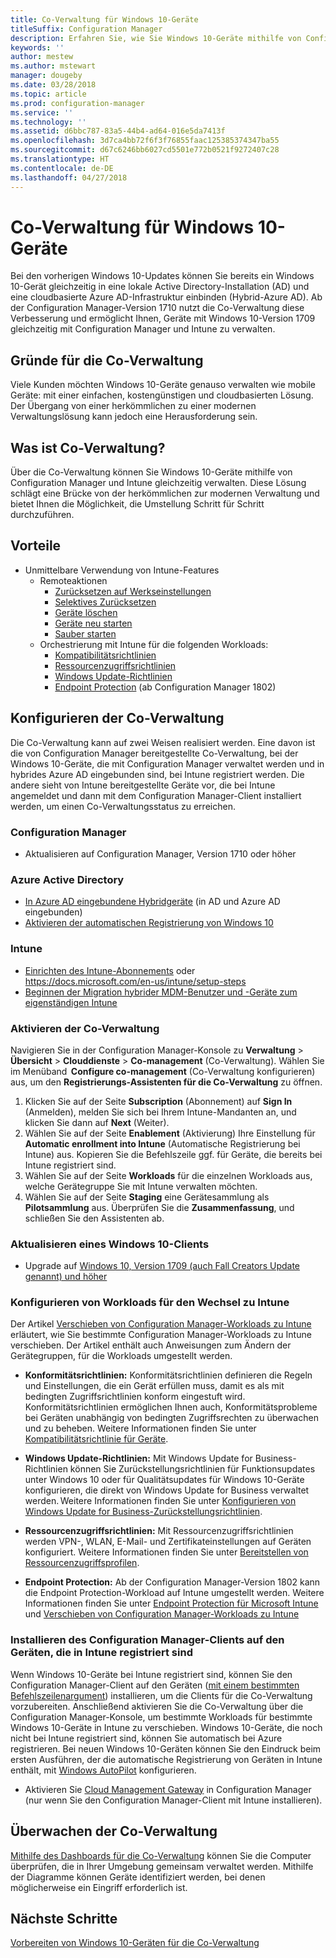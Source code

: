 ```yaml
---
title: Co-Verwaltung für Windows 10-Geräte
titleSuffix: Configuration Manager
description: Erfahren Sie, wie Sie Windows 10-Geräte mithilfe von Configuration Manager und Microsoft Intune gleichzeitig verwalten können.
keywords: ''
author: mestew
ms.author: mstewart
manager: dougeby
ms.date: 03/28/2018
ms.topic: article
ms.prod: configuration-manager
ms.service: ''
ms.technology: ''
ms.assetid: d6bbc787-83a5-44b4-ad64-016e5da7413f
ms.openlocfilehash: 3d7ca4bb72f6f3f76855faac125385374347ba55
ms.sourcegitcommit: d67c6246bb6027cd5501e772b0521f9272407c28
ms.translationtype: HT
ms.contentlocale: de-DE
ms.lasthandoff: 04/27/2018
---
```

# <a name="co-management-for-windows-10-devices"></a>Co-Verwaltung für Windows 10-Geräte    
 Bei den vorherigen Windows 10-Updates können Sie bereits ein Windows 10-Gerät gleichzeitig in eine lokale Active Directory-Installation (AD) und eine cloudbasierte Azure AD-Infrastruktur einbinden (Hybrid-Azure AD). Ab der Configuration Manager-Version 1710 nutzt die Co-Verwaltung diese Verbesserung und ermöglicht Ihnen, Geräte mit Windows 10-Version 1709 gleichzeitig mit Configuration Manager und Intune zu verwalten. <!-- 1350871 -->
## <a name="why-co-management"></a>Gründe für die Co-Verwaltung
Viele Kunden möchten Windows 10-Geräte genauso verwalten wie mobile Geräte: mit einer einfachen, kostengünstigen und cloudbasierten Lösung. Der Übergang von einer herkömmlichen zu einer modernen Verwaltungslösung kann jedoch eine Herausforderung sein.  
## <a name="what-is-co-management"></a>Was ist Co-Verwaltung?
Über die Co-Verwaltung können Sie Windows 10-Geräte mithilfe von Configuration Manager und Intune gleichzeitig verwalten. Diese Lösung schlägt eine Brücke von der herkömmlichen zur modernen Verwaltung und bietet Ihnen die Möglichkeit, die Umstellung Schritt für Schritt durchzuführen.

## <a name="benefits"></a>Vorteile 
- Unmittelbare Verwendung von Intune-Features 
    - Remoteaktionen
        - [Zurücksetzen auf Werkseinstellungen](https://docs.microsoft.com/intune/devices-wipe#factory-reset)
        - [Selektives Zurücksetzen](https://docs.microsoft.com/intune/apps-selective-wipe)
        - [Geräte löschen](https://docs.microsoft.com/intune/devices-wipe#delete-devices-from-the-azure-active-directory-portal)
        - [Geräte neu starten](https://docs.microsoft.com/intune/device-restart)
        - [Sauber starten](https://docs.microsoft.com/intune/device-fresh-start)
    - Orchestrierung mit Intune für die folgenden Workloads:
        - [Kompatibilitätsrichtlinien](https://docs.microsoft.com/intune/device-compliance-get-started)
        - [Ressourcenzugriffsrichtlinien](https://docs.microsoft.com/intune/device-profiles)
        - [Windows Update-Richtlinien](https://docs.microsoft.com/intune/windows-update-for-business-configure)
        - [Endpoint Protection](https://docs.microsoft.com/en-us/intune/endpoint-protection-windows-10) (ab Configuration Manager 1802) <!-- 1357365 -->
    
## <a name="how-to-configure-co-management"></a>Konfigurieren der Co-Verwaltung
Die Co-Verwaltung kann auf zwei Weisen realisiert werden. Eine davon ist die von Configuration Manager bereitgestellte Co-Verwaltung, bei der Windows 10-Geräte, die mit Configuration Manager verwaltet werden und in hybrides Azure AD eingebunden sind, bei Intune registriert werden. Die andere sieht von Intune bereitgestellte Geräte vor, die bei Intune angemeldet und dann mit dem Configuration Manager-Client installiert werden, um einen Co-Verwaltungsstatus zu erreichen.

### <a name="configuration-manager"></a>**Configuration Manager**
 -  Aktualisieren auf Configuration Manager, Version 1710 oder höher


### <a name="azure-active-directory"></a>**Azure Active Directory**
  - [In Azure AD eingebundene Hybridgeräte](https://docs.microsoft.com/azure/active-directory/device-management-hybrid-azuread-joined-devices-setup) (in AD und Azure AD eingebunden)
  - [Aktivieren der automatischen Registrierung von Windows 10](https://docs.microsoft.com/intune/windows-enroll)


### <a name="intune"></a>**Intune**
 - [Einrichten des Intune-Abonnements](/sccm/mdm/deploy-use/configure-intune-subscription) oder https://docs.microsoft.com/en-us/intune/setup-steps
 - [Beginnen der Migration hybrider MDM-Benutzer und -Geräte zum eigenständigen Intune](/sccm/mdm/deploy-use/migrate-hybridmdm-to-intunesa)


### <a name="enable-co-management"></a>Aktivieren der Co-Verwaltung 
 Navigieren Sie in der Configuration Manager-Konsole zu **Verwaltung** > **Übersicht** > **Clouddienste** > **Co-management** (Co-Verwaltung). Wählen Sie im Menüband  **Configure co-management** (Co-Verwaltung konfigurieren) aus, um den **Registrierungs-Assistenten für die Co-Verwaltung** zu öffnen. 
   
1. Klicken Sie auf der Seite **Subscription** (Abonnement) auf **Sign In** (Anmelden), melden Sie sich bei Ihrem Intune-Mandanten an, und klicken Sie dann auf **Next** (Weiter).    
2. Wählen Sie auf der Seite **Enablement** (Aktivierung) Ihre Einstellung für **Automatic enrollment into Intune** (Automatische Registrierung bei Intune) aus. Kopieren Sie die Befehlszeile ggf. für Geräte, die bereits bei Intune registriert sind. 
3. Wählen Sie auf der Seite **Workloads** für die einzelnen Workloads aus, welche Gerätegruppe Sie mit Intune verwalten möchten.
4. Wählen Sie auf der Seite **Staging** eine Gerätesammlung als **Pilotsammlung** aus. Überprüfen Sie die **Zusammenfassung**, und schließen Sie den Assistenten ab. 

### <a name="upgrade-windows-10-client"></a>Aktualisieren eines Windows 10-Clients
- Upgrade auf [Windows 10, Version 1709 (auch Fall Creators Update genannt) und höher](/sccm/osd/deploy-use/manage-windows-as-a-service)

### <a name="configure-workloads-to-switch-to-intune"></a>Konfigurieren von Workloads für den Wechsel zu Intune 
Der Artikel [Verschieben von Configuration Manager-Workloads zu Intune](/sccm/core/clients/manage/co-management-switch-workloads#Workloads-able-to-be-transitioned-to-Intune) erläutert, wie Sie bestimmte Configuration Manager-Workloads zu Intune verschieben. Der Artikel enthält auch Anweisungen zum Ändern der Gerätegruppen, für die Workloads umgestellt werden.

- **Konformitätsrichtlinien:** Konformitätsrichtlinien definieren die Regeln und Einstellungen, die ein Gerät erfüllen muss, damit es als mit bedingten Zugriffsrichtlinien konform eingestuft wird. Konformitätsrichtlinien ermöglichen Ihnen auch, Konformitätsprobleme bei Geräten unabhängig von bedingten Zugriffsrechten zu überwachen und zu beheben. Weitere Informationen finden Sie unter [Kompatibilitätsrichtlinie für Geräte](https://docs.microsoft.com/intune/device-compliance-get-started).  

- **Windows Update-Richtlinien:** Mit Windows Update for Business-Richtlinien können Sie Zurückstellungsrichtlinien für Funktionsupdates unter Windows 10 oder für Qualitätsupdates für Windows 10-Geräte konfigurieren, die direkt von Windows Update for Business verwaltet werden. Weitere Informationen finden Sie unter [Konfigurieren von Windows Update for Business-Zurückstellungsrichtlinien](https://docs.microsoft.com/intune/windows-update-for-business-configure).  

- **Ressourcenzugriffsrichtlinien:** Mit Ressourcenzugriffsrichtlinien werden VPN-, WLAN, E-Mail- und Zertifikateinstellungen auf Geräten konfiguriert. Weitere Informationen finden Sie unter [Bereitstellen von Ressourcenzugriffsprofilen](https://docs.microsoft.com/intune/device-profiles).

- **Endpoint Protection:** Ab der Configuration Manager-Version 1802 kann die Endpoint Protection-Workload auf Intune umgestellt werden. Weitere Informationen finden Sie unter [Endpoint Protection für Microsoft Intune](https://docs.microsoft.com/en-us/intune/endpoint-protection-windows-10)<!-- 1357365 --> und [Verschieben von Configuration Manager-Workloads zu Intune](/sccm/core/clients/manage/co-management-switch-workloads#Workloads-able-to-be-transitioned-to-Intune)


### <a name="install-configuration-manager-client-to-the-devices-enrolled-in-intune"></a>Installieren des Configuration Manager-Clients auf den Geräten, die in Intune registriert sind
Wenn Windows 10-Geräte bei Intune registriert sind, können Sie den Configuration Manager-Client auf den Geräten ([mit einem bestimmten Befehlszeilenargument](/sccm/core/clients/manage/co-management-prepare#command-line-to-install-configuration-manager-client)) installieren, um die Clients für die Co-Verwaltung vorzubereiten. Anschließend aktivieren Sie die Co-Verwaltung über die Configuration Manager-Konsole, um bestimmte Workloads für bestimmte Windows 10-Geräte in Intune zu verschieben.
Windows 10-Geräte, die noch nicht bei Intune registriert sind, können Sie automatisch bei Azure registrieren. Bei neuen Windows 10-Geräten können Sie den Eindruck beim ersten Ausführen, der die automatische Registrierung von Geräten in Intune enthält, mit [Windows AutoPilot](https://docs.microsoft.com/intune/enrollment-autopilot) konfigurieren.
 - Aktivieren Sie [Cloud Management Gateway](/sccm/core/clients/manage/manage-clients-internet#cloud-management-gateway) in Configuration Manager (nur wenn Sie den Configuration Manager-Client mit Intune installieren).

## <a name="monitor-co-management"></a>Überwachen der Co-Verwaltung
[Mithilfe des Dashboards für die Co-Verwaltung](/sccm/core/clients/manage/co-management-dashboard) können Sie die Computer überprüfen, die in Ihrer Umgebung gemeinsam verwaltet werden. Mithilfe der Diagramme können Geräte identifiziert werden, bei denen möglicherweise ein Eingriff erforderlich ist.


## <a name="next-steps"></a>Nächste Schritte
[Vorbereiten von Windows 10-Geräten für die Co-Verwaltung](co-management-prepare.md)
